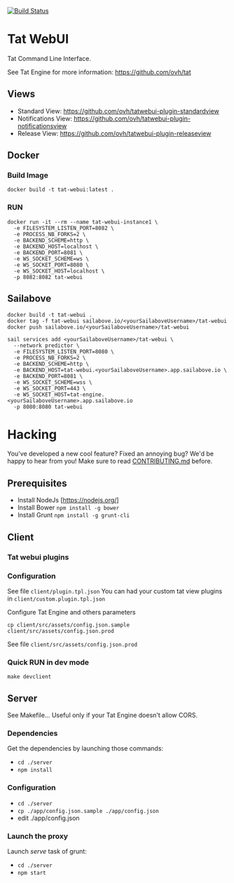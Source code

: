 [![Build Status](https://travis-ci.org/ovh/tatwebui.svg?branch=master)](https://travis-ci.org/ovh/tatwebui)

# Tat WebUI

Tat Command Line Interface.

See Tat Engine for more information: https://github.com/ovh/tat

## Views

- Standard View: https://github.com/ovh/tatwebui-plugin-standardview
- Notifications View: https://github.com/ovh/tatwebui-plugin-notificationsview
- Release View: https://github.com/ovh/tatwebui-plugin-releaseview


## Docker
### Build Image

```
docker build -t tat-webui:latest .
```

### RUN
```
docker run -it --rm --name tat-webui-instance1 \
  -e FILESYSTEM_LISTEN_PORT=8082 \
  -e PROCESS_NB_FORKS=2 \
  -e BACKEND_SCHEME=http \
  -e BACKEND_HOST=localhost \
  -e BACKEND_PORT=8081 \
  -e WS_SOCKET_SCHEME=ws \
  -e WS_SOCKET_PORT=8080 \
  -e WS_SOCKET_HOST=localhost \
  -p 8082:8082 tat-webui
```

## Sailabove

```
docker build -t tat-webui .
docker tag -f tat-webui sailabove.io/<yourSailaboveUsername>/tat-webui
docker push sailabove.io/<yourSailaboveUsername>/tat-webui

sail services add <yourSailaboveUsername>/tat-webui \
  --network predictor \
  -e FILESYSTEM_LISTEN_PORT=8080 \
  -e PROCESS_NB_FORKS=2 \
  -e BACKEND_SCHEME=http \
  -e BACKEND_HOST=tat-webui.<yourSailaboveUsername>.app.sailabove.io \
  -e BACKEND_PORT=8081 \
  -e WS_SOCKET_SCHEME=wss \
  -e WS_SOCKET_PORT=443 \
  -e WS_SOCKET_HOST=tat-engine.<yourSailaboveUsername>.app.sailabove.io
  -p 8080:8080 tat-webui
```


# Hacking

You've developed a new cool feature? Fixed an annoying bug? We'd be happy
to hear from you! Make sure to read [CONTRIBUTING.md](./CONTRIBUTING.md) before.

## Prerequisites
- Install NodeJs [https://nodejs.org/]
- Install Bower ``` npm install -g bower ```
- Install Grunt ```npm install -g grunt-cli```

## Client

### Tat webui plugins

### Configuration

See file ```client/plugin.tpl.json```
You can had your custom tat view plugins in ```client/custom.plugin.tpl.json```

Configure Tat Engine and others parameters

```
cp client/src/assets/config.json.sample client/src/assets/config.json.prod
```
See file ```client/src/assets/config.json.prod```

### Quick RUN in dev mode

```
make devclient
```

## Server

See Makefile... Useful only if your Tat Engine doesn't allow CORS.

### Dependencies
Get the dependencies by launching those commands:

-  ```cd ./server```
-  ```npm install```

### Configuration

-  ```cd ./server```
-  ```cp ./app/config.json.sample ./app/config.json```
-  edit ./app/config.json

### Launch the proxy
Launch *serve* task of grunt:

-  ```cd ./server```
-  ```npm start```
